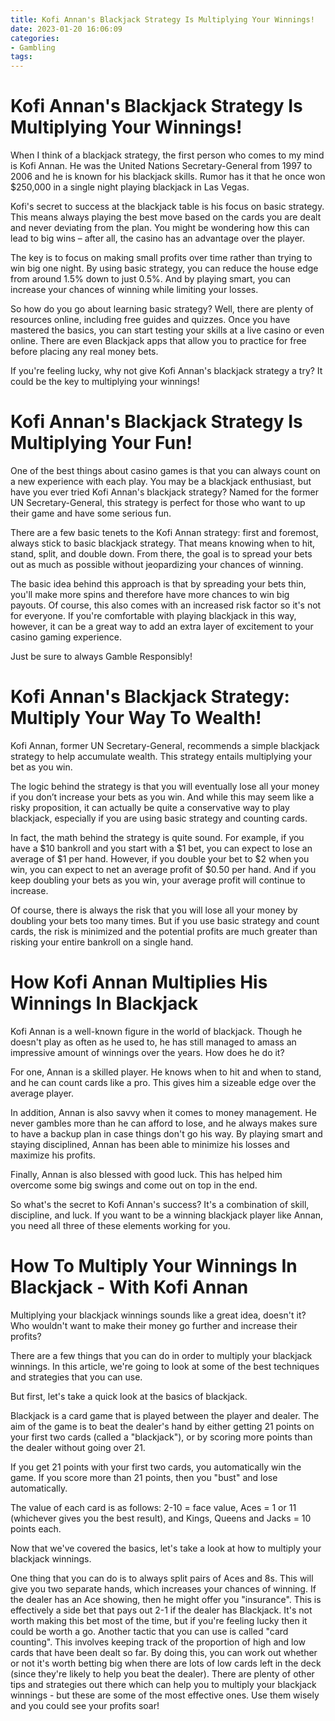 ```yaml
---
title: Kofi Annan's Blackjack Strategy Is Multiplying Your Winnings!
date: 2023-01-20 16:06:09
categories:
- Gambling
tags:
---
```



#  Kofi Annan's Blackjack Strategy Is Multiplying Your Winnings!

When I think of a blackjack strategy, the first person who comes to my mind is Kofi Annan. He was the United Nations Secretary-General from 1997 to 2006 and he is known for his blackjack skills. Rumor has it that he once won $250,000 in a single night playing blackjack in Las Vegas.

Kofi's secret to success at the blackjack table is his focus on basic strategy. This means always playing the best move based on the cards you are dealt and never deviating from the plan. You might be wondering how this can lead to big wins – after all, the casino has an advantage over the player.

The key is to focus on making small profits over time rather than trying to win big one night. By using basic strategy, you can reduce the house edge from around 1.5% down to just 0.5%. And by playing smart, you can increase your chances of winning while limiting your losses.

So how do you go about learning basic strategy? Well, there are plenty of resources online, including free guides and quizzes. Once you have mastered the basics, you can start testing your skills at a live casino or even online. There are even Blackjack apps that allow you to practice for free before placing any real money bets.

If you're feeling lucky, why not give Kofi Annan's blackjack strategy a try? It could be the key to multiplying your winnings!

#  Kofi Annan's Blackjack Strategy Is Multiplying Your Fun!

One of the best things about casino games is that you can always count on a new experience with each play. You may be a blackjack enthusiast, but have you ever tried Kofi Annan's blackjack strategy? Named for the former UN Secretary-General, this strategy is perfect for those who want to up their game and have some serious fun.

There are a few basic tenets to the Kofi Annan strategy: first and foremost, always stick to basic blackjack strategy. That means knowing when to hit, stand, split, and double down. From there, the goal is to spread your bets out as much as possible without jeopardizing your chances of winning.

The basic idea behind this approach is that by spreading your bets thin, you'll make more spins and therefore have more chances to win big payouts. Of course, this also comes with an increased risk factor so it's not for everyone. If you're comfortable with playing blackjack in this way, however, it can be a great way to add an extra layer of excitement to your casino gaming experience.

Just be sure to always Gamble Responsibly!

#  Kofi Annan's Blackjack Strategy: Multiply Your Way To Wealth!

Kofi Annan, former UN Secretary-General, recommends a simple blackjack strategy to help accumulate wealth. This strategy entails multiplying your bet as you win.

The logic behind the strategy is that you will eventually lose all your money if you don’t increase your bets as you win. And while this may seem like a risky proposition, it can actually be quite a conservative way to play blackjack, especially if you are using basic strategy and counting cards.

In fact, the math behind the strategy is quite sound. For example, if you have a $10 bankroll and you start with a $1 bet, you can expect to lose an average of $1 per hand. However, if you double your bet to $2 when you win, you can expect to net an average profit of $0.50 per hand. And if you keep doubling your bets as you win, your average profit will continue to increase.

Of course, there is always the risk that you will lose all your money by doubling your bets too many times. But if you use basic strategy and count cards, the risk is minimized and the potential profits are much greater than risking your entire bankroll on a single hand.

#  How Kofi Annan Multiplies His Winnings In Blackjack

Kofi Annan is a well-known figure in the world of blackjack. Though he doesn't play as often as he used to, he has still managed to amass an impressive amount of winnings over the years. How does he do it?

For one, Annan is a skilled player. He knows when to hit and when to stand, and he can count cards like a pro. This gives him a sizeable edge over the average player.

In addition, Annan is also savvy when it comes to money management. He never gambles more than he can afford to lose, and he always makes sure to have a backup plan in case things don't go his way. By playing smart and staying disciplined, Annan has been able to minimize his losses and maximize his profits.

Finally, Annan is also blessed with good luck. This has helped him overcome some big swings and come out on top in the end.

So what's the secret to Kofi Annan's success? It's a combination of skill, discipline, and luck. If you want to be a winning blackjack player like Annan, you need all three of these elements working for you.

#  How To Multiply Your Winnings In Blackjack - With Kofi Annan

Multiplying your blackjack winnings sounds like a great idea, doesn't it? Who wouldn't want to make their money go further and increase their profits?

There are a few things that you can do in order to multiply your blackjack winnings. In this article, we're going to look at some of the best techniques and strategies that you can use.

But first, let's take a quick look at the basics of blackjack.

Blackjack is a card game that is played between the player and dealer. The aim of the game is to beat the dealer's hand by either getting 21 points on your first two cards (called a "blackjack"), or by scoring more points than the dealer without going over 21.

If you get 21 points with your first two cards, you automatically win the game. If you score more than 21 points, then you "bust" and lose automatically.

The value of each card is as follows: 2-10 = face value, Aces = 1 or 11 (whichever gives you the best result), and Kings, Queens and Jacks = 10 points each.

Now that we've covered the basics, let's take a look at how to multiply your blackjack winnings.

One thing that you can do is to always split pairs of Aces and 8s. This will give you two separate hands, which increases your chances of winning. If the dealer has an Ace showing, then he might offer you "insurance". This is effectively a side bet that pays out 2-1 if the dealer has Blackjack. It's not worth making this bet most of the time, but if you're feeling lucky then it could be worth a go. Another tactic that you can use is called "card counting". This involves keeping track of the proportion of high and low cards that have been dealt so far. By doing this, you can work out whether or not it's worth betting big when there are lots of low cards left in the deck (since they're likely to help you beat the dealer). There are plenty of other tips and strategies out there which can help you to multiply your blackjack winnings - but these are some of the most effective ones. Use them wisely and you could see your profits soar!